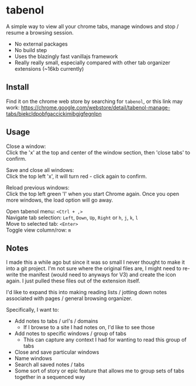 # tabenol
A simple way to view all your chrome tabs, manage windows and stop / resume a browsing session.

- No external packages
- No build step
- Uses the blazingly fast vanillajs framework
- Really really small, especially compared with other tab organizer extensions (~16kb currently)

## Install
Find it on the chrome web store by searching for `tabenol`, or this link may work: https://chrome.google.com/webstore/detail/tabenol-manage-tabs/biekcldpobfgaccickimibgjgfegnlpn

## Usage
Close a window:  
Click the 'x' at the top and center of the window section, then 'close tabs' to confirm.

Save and close all windows:  
Click the top left 'x', it will turn red - click again to confirm.

Reload previous windows:  
Click the top left green 'l' when you start Chrome again. Once you open more windows, the load option will go away.

Open tabenol menu: `<Ctrl + ,>`  
Navigate tab selection: `Left`, `Down`, `Up`, `Right` or `h`, `j`, `k`, `l`  
Move to selected tab: `<Enter>`  
Toggle view column/row: `m`

## Notes
I made this a while ago but since it was so small I never thought to make it into a git project. I'm not sure where the original files are, I might need to re-write the manifest (would need to anyways for V3) and create the icon again. I just pulled these files out of the extension itself.

I'd like to expand this into making reading lists / jotting down notes associated with pages / general browsing organizer.

Specifically, I want to:
* Add notes to tabs / url's / domains
    * If I browse to a site I had notes on, I'd like to see those
* Add notes to specific windows / group of tabs
    * This can capture any context I had for wanting to read this group of tabs
* Close and save particular windows
* Name windows
* Search all saved notes / tabs
* Some sort of story or epic feature that allows me to group sets of tabs together in a sequenced way
